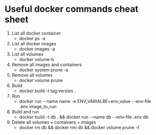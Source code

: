 # Useful docker commands cheat sheet

1. List all docker container
    - docker ps -a
2. List all docker images
    - docker images -a
3. List all volumes
    - docker volume ls
4. Remove all images and containers
    - docker system prune -a
5. Remove all volumes
    - docker volume prune
6. Build
    - docker build -t tag:version .
7. Run
    - docker run --name name -e ENV_VARIALBE=env_value --env-file .env image_to_run
8. Build and run
    - docker build -t db . && docker run --name db --env-file .env db
9. Delete all volumes + containers + images
    - docker rm db && docker rmi db && docker volume prune -f